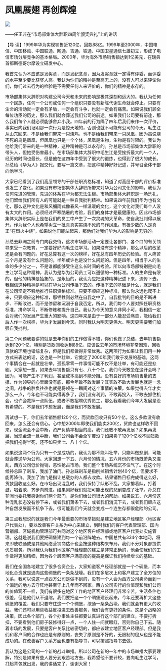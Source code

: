 # 凤凰展翅 再创辉煌
<img class="pv" src="https://api.visitor.plantree.me/visitor-badge/pv?namespace=plantree.me&key=renzhengfei-speeches/凤凰展翅再创辉煌.md">



——任正非在“市场部集体大辞职四周年颁奖典礼”上的讲话



【导  读】1999年华为实现销售近120亿，回款88亿。1999年至2000年，中国电信、中国移动、中国联通、网通、吉通、铁通、中国卫星通信七雄初立，形成了电信市场分层竞争的基本格局。2000年，华为海外市场销售额达到1亿美元，在瑞典首都斯德哥尔摩设立研发中心。



我首先认为不应该是发奖章，而是发纪念章，因为发奖章就一定得有评委，而评委的水平至少要比获奖人高。我认为你们的精神是至高无上的，没有人可以来评论你们，你们过去行为的检验是不需要任何人来评价的，你们的精神是永存的。

市场部集体大辞职对构建公司今天和未来的影响是极其深刻和远大的。我认为任何一个民族，任何一个公司或任何一个组织只要没有新陈代谢生命就会停止。只要有生命的活动就一定会有矛盾，一定会有斗争，也就一定会有痛苦。如果说我们顾全每位功臣的历史，那么我们就会葬送我们公司的前途。如果我们公司要有前途，那么我们每个人就必须能够舍弃小我。四年前的行为隔了四年后我们来作一次评价，事实已向我们证明那一次行为是惊天地的，否则也就不可能有公司的今天。毛生江从山东回来，不是给我们带来一只烧鸡，也不是给我们带来一只凤凰，因为虽说烧不死的鸟是凤凰，但凤凰也只是一个个体，凤凰是生物，生物是有时限的。我认为他给我们带来的是一种精神，这种精神是可以永存的。孙总是市场部集体大辞职的带头人，但她受伤害最小。在市场部集体大辞职中毛生江是受挫折最大的一个人，经历的时间也最长，但是他在这四年中受到了很大的锻炼，也得到了很大的成长。孙总给《华为人》报交代，要写一篇文章，把这种精神好好记述，并号召全体干部向他学习。

大家已经看到了我们高层领导的干部任职资格标准，知道了对高层干部的评价标准也发生了变化。如果没有市场部集体大辞职所带来对华为公司文化的影响，我认为任何先进的管理，先进的体系在华为都无法生根。市场部集体大辞职是一场洗礼，他们留给我们所有人的可能就是一种自我批判精神。如果说四年前我们华为也有文化，那么这种文化是和风细雨式像春风一样温暖的文化，这个文化对我们每个人没有太大的作用。必须经过严寒酷暑的考验，我们的身体才是最健康的。因此市场部集体大辞职实际上是在我们的员工中产生了一次灵魂的大革命，使自我批判得以展开。作为我个人也希望树立一批真真实实烧不死的鸟作凤凰。有极少数的人是真正“在烈火中烧”，如果说他们能站起来，那他们对我们华为人的影响是无穷的。

孙总去非洲之前专门向我交待，这次市场部活动一定要让各部门、各个口的有关领导来受一次教育，一定要好好向毛生江学习。如果没有这个精神，那么以后的改革还是会有问题的。好在总算有这一次的榜样，好在总有四年历史的检验。有人痛苦三个月是没有什么问题的，半年或许也是没什么问题的。但是四年，相当于人的生命的多少分之一，不是谁都能够受住这么长时间的考验。所以向市场部特别是向毛生江学习这种精神，我认为是华为公司员工可以遵循的一种标准。人的生命是有限的，但他的精神是抽象的，是永恒的，我认为应把这种精神记述下来，流传下去。我相信这种精神是可以在华为公司传播下去的。传播下去的基础是什么，就是我们在公司坚定不移地推行任职资格标准。只要不顺应这种标准，那么你永远也爬不上来，只要顺应这种标准，那牺牲则必然在自我之中了。自我批判的目的是不断进步、不断改进，而不是停留和沉溺于自我否定，所以，我们每个人要对照任职资格标准，拼命学习，不断修炼和提升自己。我认为今天的意义非同小可，我相信一定会对我们的发展产生重大的影响。这四年来是由于一部分人能忍受痛苦，能给我们后人作一次榜样，华为才发展到今天。同时我认为明天更伟大、明天更需要我们加强自我批判。

第二个问题我要讲的就是去年你们的工作做得不错，你们也做了总结，去年销售额达到120个亿，特别是货款回收达到88亿。应该说去年的市场环境非常困难，回收货款的环境也错综复杂，但是我们都做得非常优秀。这两项行为如果让我们用一种方式来表达的话，这也是一种壮举，它奠定了2000年我们敢于发展的基础。这两个事情合在一起就是壮举，孤孤零零一件事情可能不仅不是壮举，有可能还是悲剧。大家想一想，如果去年销售额只有七、八十个亿，我们今天敢坐在这开会吗？因为，可能产生不了利润，甚至成本高到不能分摊。没有良好的市场销售量的支撑，作为领导的心里面没有底，那今年敢不敢发展？其实敢不敢大发展也就是一念之间，战争的胜负往往也就是将领在一瞬间对这个事情的决策。如果觉得去年才卖那么一点，今年也不可能卖得再多了，我们没有利润，不敢再投入，不敢去抓住机会，也许会裁掉一点队伍，或者不敢招聘优秀员工，那么我看我们今年大发展是没有希望的。不是我们不想发展，而是我们不敢发展。

再试想一下，你们去年销售额120个亿，而货款回收只有50个亿，这么多款没有收回来，怎么还会有信心。心中想2000年即使我们能卖200亿，货款也这样收不回来，现金流会不会中断，资产负债率相当的高，我们还敢不敢再发展？如果再发展，当现金流一旦中断，我们公司会不会全军覆没？如果卖了120个亿收不回货款把我们拖得半死，还不如只卖七、八十个亿。

如果说这两个行为只有一个是成功的，我认为那不能叫壮举，只能叫做悲剧，可能就会葬送华为公司。大家回想一下五、六月份的情况，五六月份的市场既萧条又混乱，西方公司低价抛销，恶性抢占市场，我们整个市场系统沉不住气了。在这个时候孙总踩了刹车，我加了油门。孙总踩刹车是指削掉销售计划40个亿，但要求不能再降价。我加了油门是指让总载办的人都去收款。结果销售目标完成得这么好，货款回收这么好。在市场出现混乱时，我们保持了队形不乱，大家排着队，打着鼓，唱着歌，齐步向前进。结果刚好我们就把可能出现的悲剧变成了壮举。孙总在非洲也委托我感谢你们两个部门，是你们给公司很大的帮助。如果说五、六月份这种混乱状态没有停下来，或者我们萧条下去，或者我们消沉下去，或者我们顺应这种自然发展而不抗争下去，很可能我们今天就会变成一个连生存都很危险的公司。

第三点我想说的就是我们今年最重要的市场举措就是建立地区客户经理部（地区客户代表处），要以改善客户关系为中心来建立，到时我们的客户代表管理部、国内营销部、区域机构管理部可共同对这个地区客户经理部或地区客户代表处实施管理。这就是说我们要把碉堡建到每一个前沿阵地去。中国总共有334个本地网，将来即使联通或是其他网络营销商估计也会按这种结构来布局，我们不分对象都提供优质服务。所以我认为我们地区客户经理部的建立是非常正确的，他会使我们的工作做得更加精细，因为各个层面客户满意度的提高是保证我们持续增长的基础。

我们在全国各地建立了很多合资企业，大家知道客户经理部就是一个个碉堡，而本地化合资就是通向这些碉堡的一条条战壕。我们在多层次上和客户建立了全方位的关系，我可以说这一点西方公司是做不到的，没有一个人会为西方公司卖命而到一个偏远的地方去守阵地甚至守上几年而不回家。西方公司实行的价值观和我们公司的价值观不一样，我们有很多在地区工作的地区客户经理们非常辛苦，生活条件也很差，但是他们从不退缩。我们要把这一个个碉堡建设起来，今年还要再扩大这些碉堡的覆盖，我们只要守住这一个个碉堡，挖通一条条战壕，我们就会有更大的收益。我们还可以用些收益反投进去改善服务，我们会有更好的条件。这是个战略的决策，因此各个部门，各个办事处主任都要认真进行这个部门的建立，不要打折扣，不要看到他们房子装修得好一点，一个人住一间就眼红，否则你自己下去。随着市场的发展，只要是客户关系比较密切的，都应该建立地区客户经理部。但是我们和客户间的合作也应是有原则的，丧失了原则是不好的，无限制的屈从也是不能成功的。在改善客户关系方面也要有指导书，可以按照指导书去做。

我认为这是公司的一个新的战斗举措。所以公司在新的一年中的市场举措大家要理解，特别是如果有些人要分到艰苦地方去，我希望他不要计较，要向毛生江学习，打起背包就出发，我的讲话完了，谢谢大家！
